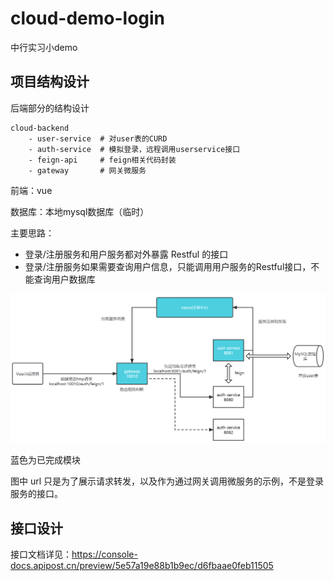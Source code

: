 # cloud-demo-login
中行实习小demo





## 项目结构设计

后端部分的结构设计

```
cloud-backend
    - user-service  # 对user表的CURD
    - auth-service  # 模拟登录，远程调用userservice接口
    - feign-api     # feign相关代码封装
    - gateway       # 网关微服务
```



前端：vue

数据库：本地mysql数据库（临时）



主要思路：

- 登录/注册服务和用户服务都对外暴露 Restful 的接口
- 登录/注册服务如果需要查询用户信息，只能调用用户服务的Restful接口，不能查询用户数据库



![image-20220803095618680](README.assets/image-20220803095618680.png)

蓝色为已完成模块

图中 url 只是为了展示请求转发，以及作为通过网关调用微服务的示例，不是登录服务的接口。



## 接口设计

接口文档详见：https://console-docs.apipost.cn/preview/5e57a19e88b1b9ec/d6fbaae0feb11505

